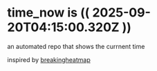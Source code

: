 # time_now is (( 2025-09-20T04:15:00.320Z ))

an automated repo that shows the currnent time

inspired by [breakingheatmap](https://github.com/breakingheatmap/breakingheatmap)